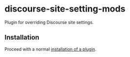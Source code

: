 # discourse-site-setting-mods

Plugin for overriding Discourse site settings.

## Installation

Proceed with a normal [installation of a plugin](https://meta.discourse.org/t/install-a-plugin/19157?u=jomaxro).
